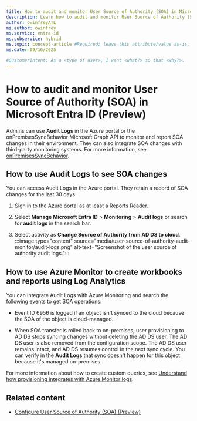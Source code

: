 ```yaml
---
title: How to audit and monitor User Source of Authority (SOA) in Microsoft Entra ID (Preview)
description: Learn how to audit and monitor User Source of Authority (SOA) in Microsoft Entra ID.
author: owinfreyATL
ms.author: owinfrey
ms.service: entra-id
ms.subservice: hybrid
ms.topic: concept-article #Required; leave this attribute/value as-is.
ms.date: 09/16/2025

#CustomerIntent: As a <type of user>, I want <what?> so that <why?>.
---
```


# How to audit and monitor User Source of Authority (SOA) in Microsoft Entra ID (Preview)

Admins can use **Audit Logs** in the Azure portal or the onPremisesSyncBehavior Microsoft Graph API to monitor and report SOA changes in their environment. They can also integrate SOA changes with third-party monitoring systems. For more information, see [onPremisesSyncBehavior](/graph/api/resources/onpremisessyncbehavior).



## How to use Audit Logs to see SOA changes  

You can access Audit Logs in the Azure portal. They retain a record of SOA changes for the last 30 days. 

1. Sign in to the [Azure portal](https://portal.azure.com) as at least a [Reports Reader](/entra/identity/role-based-access-control/permissions-reference#reports-reader). 

1. Select **Manage Microsoft Entra ID** > **Monitoring** > **Audit logs** or search for **audit logs** in the search bar.

1. Select activity as **Change Source of Authority from AD DS to cloud**.
    :::image type="content" source="media/user-source-of-authority-audit-monitor/audit-logs.png" alt-text="Screenshot of the user source of authority audit logs.":::



## How to use Azure Monitor to create workbooks and reports using Log Analytics 

You can integrate Audit Logs with Azure Monitoring and search the following events to get SOA operations:

- Event ID 6956 is logged if an object isn't synced to the cloud because the SOA of the object is cloud-managed.

- When SOA transfer is rolled back to on-premises, user provisioning to AD DS stops syncing changes without deleting the AD DS user. The AD DS user is also removed from the configuration scope. The AD DS user remains intact, and AD DS resumes control in the next sync cycle. You can verify in the **Audit Logs** that sync doesn't happen for this object because it's managed on-premises. 

For more information about how to create custom queries, see [Understand how provisioning integrates with Azure Monitor logs](/entra/identity/app-provisioning/application-provisioning-log-analytics).


## Related content

- [Configure User Source of Authority (SOA) (Preview)](how-to-user-source-of-authority-configure.md)

